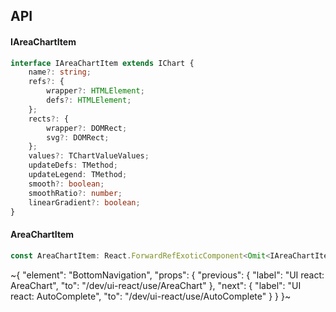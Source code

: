 

## API

#### IAreaChartItem

```ts
interface IAreaChartItem extends IChart {
    name?: string;
    refs?: {
        wrapper?: HTMLElement;
        defs?: HTMLElement;
    };
    rects?: {
        wrapper?: DOMRect;
        svg?: DOMRect;
    };
    values?: TChartValueValues;
    updateDefs: TMethod;
    updateLegend: TMethod;
    smooth?: boolean;
    smoothRatio?: number;
    linearGradient?: boolean;
}
```

#### AreaChartItem

```ts
const AreaChartItem: React.ForwardRefExoticComponent<Omit<IAreaChartItem, "ref"> & React.RefAttributes<unknown>>;
```


~{
  "element": "BottomNavigation",
  "props": {
    "previous": {
      "label": "UI react: AreaChart",
      "to": "/dev/ui-react/use/AreaChart"
    },
    "next": {
      "label": "UI react: AutoComplete",
      "to": "/dev/ui-react/use/AutoComplete"
    }
  }
}~
